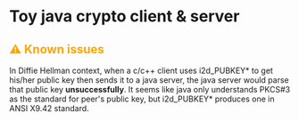 # Toy java crypto client & server
## <span style="color: orange;">:warning: Known issues</span>
In Diffie Hellman context, when a c/c++ client uses i2d_PUBKEY* to get his/her public key then sends it to a java server, the java server would parse that public key **unsuccessfully**. It seems like java only understands PKCS#3 as the standard for peer's public key, but i2d_PUBKEY* produces one in ANSI X9.42 standard.
